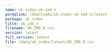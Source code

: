 ```yaml
---
name: uk-index-uk-imd-n
permalink: /downloads/uk-index-uk-imd-n/latest
package: uk_index
title: uk_imd_n
filename: UK_IMD_N.csv
version: latest
full_version: latest
file: /data/uk_index/latest/UK_IMD_N.csv
---
```

